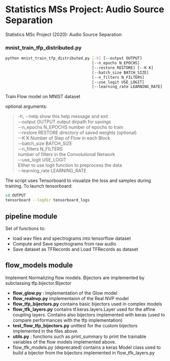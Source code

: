 # Statistics MSs Project: Audio Source Separation
Statistics MSc Project (2020): Audio Source Separation

### mnist_train_tfp_distributed.py

```bash
python mnist_train_tfp_distributed.py [-h] [--output OUTPUT]
                                      [--n_epochs N_EPOCHS]
                                      [--restore RESTORE] [--K K]
                                      [--batch_size BATCH_SIZE]
                                      [--n_filters N_FILTERS]
                                      [--use_logit USE_LOGIT]
                                      [--learning_rate LEARNING_RATE]
```
Train Flow model on MNIST dataset

optional arguments: <br />
  >-h, --help            show this help message and exit<br />
  >--output OUTPUT       output dirpath for savings<br />
  >--n_epochs N_EPOCHS   number of epochs to train<br />
  >--restore RESTORE     directory of saved weights (optional)<br />
  >--K K                 Number of Step of Flow in each Block<br />
  >--batch_size BATCH_SIZE<br />
  >--n_filters N_FILTERS<br />
      number of filters in the Convolutional Network<br />
  >--use_logit USE_LOGIT<br />
      Either to use logit function to preprocess the data<br />
  >--learning_rate LEARNING_RATE<br />

The script uses Tensorboard to visualize the loss and samples during training. To launch tensorboard:
```bash
cd OUTPUT
tensorboard --logdir tensorboard_logs
```
## pipeline module
Set of functions to:
- load wav files and spectrograms into tensorflow dataset
- Compute and Save spectrograms from raw audio
- Save dataset as TFRecords and Load TFRecords as dataset

## flow_models module
Implement Normalizing flow models. Bijectors are implemented by subclassing tfp.bijector.Bijector

- **flow_glow.py** : implementation of the Glow model
- **flow_realnvp.py** implementaion of the Real NVP model
- **flow_tfp_bijectors.py** contains basic bijectors used in complex models
- **flow_tfk_layers.py** contains tf.keras.layers.Layer used for the affine coupling layers. Contains also bijectors implemented with keras (used to compare performances with the tfp implementation)
- **test_flow_tfp_bijectors.py** unittest for the custom bijectors implemented in the files above.
- **utils.py** : functions such as print_summary to print the trainable variables of the flow models implemented above.
- flow_tfk_models.py (deprecated) contains a keras Model class used to build a bijector from the bijectors implemented in flow_tfk_layers.py



